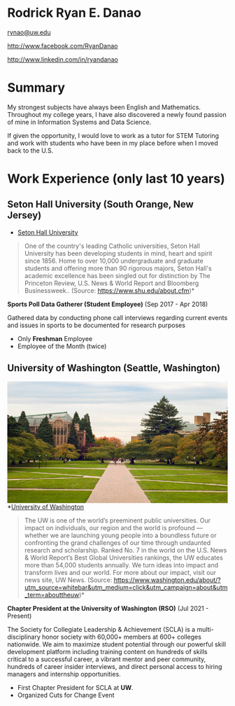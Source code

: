 # Rodrick Ryan E. Danao

rynao@uw.edu

http://www.facebook.com/RyanDanao

http://www.linkedin.com/in/ryandanao

# Summary

My strongest subjects have always been English and Mathematics. Throughout my college years, I have also discovered a newly found passion of mine in Information Systems and Data Science. 

If given the opportunity, I would love to work as a tutor for STEM Tutoring and work with students who have been in my place before when I moved back to the U.S.

# Work Experience (only last 10 years)

## Seton Hall University (South Orange, New Jersey)

* [Seton Hall University][] 
> One of the country's leading Catholic universities, Seton Hall University has been developing students in mind, heart and spirit since 1856. Home to over 10,000 undergraduate and graduate students and offering more than 90 rigorous majors, Seton Hall's academic excellence has been singled out for distinction by The Princeton Review, U.S. News & World Report and Bloomberg Businessweek.. (Source: https://www.shu.edu/about.cfm)*

**Sports Poll Data Gatherer (Student Employee)** (Sep 2017 - Apr 2018)

Gathered data by conducting phone call interviews regarding current events and issues in sports to be documented for research purposes 

- Only **Freshman** Employee
- Employee of the Month (twice)

## University of Washington (Seattle, Washington)
<img src="UW.jpg"
     alt="Markdown Monster icon"
     style="float: left; margin-right: 10px;" />
*[University of Washington][] 
> The UW is one of the world’s preeminent public universities. Our impact on individuals, our region and the world is profound — whether we are launching young people into a boundless future or confronting the grand challenges of our time through undaunted research and scholarship. Ranked No. 7 in the world on the U.S. News & World Report’s Best Global Universities rankings, the UW educates more than 54,000 students annually. We turn ideas into impact and transform lives and our world. For more about our impact, visit our news site, UW News. (Source: https://www.washington.edu/about/?utm_source=whitebar&utm_medium=click&utm_campaign=about&utm_term=abouttheuw)*

**Chapter President at the University of Washington (RSO)** (Jul 2021 - Present)

The Society for Collegiate Leadership & Achievement (SCLA) is a multi-disciplinary honor society with 60,000+ members at 600+ colleges nationwide. We aim to maximize student potential through our powerful skill development platform including training content on hundreds of skills critical to a successful career, a vibrant mentor and peer community, hundreds of career insider interviews, and direct personal access to hiring managers and internship opportunities.

- First Chapter President for SCLA at **UW**.
- Organized Cuts for Change Event  


[Seton Hall University]: https://www.shu.edu/
[University of Washington]: https://www.washington.edu/